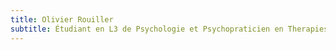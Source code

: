 ```yaml
---
title: Olivier Rouiller
subtitle: Étudiant en L3 de Psychologie et Psychopraticien en Therapies Somatiques en Formation
---
```

